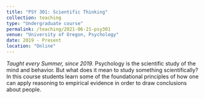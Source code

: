 ```yaml
---
title: "PSY 301: Scientific Thinking"
collection: teaching
type: "Undergraduate course"
permalink: /teaching/2021-06-21-psy301
venue: "University of Oregon, Psychology"
date: 2019 - Present
location: "Online"
---
```


<i>Taught every Summer, since 2019.</i> 
Psychology is the scientific study of the mind and behavior. But what does it mean to study something scientifically? In this course students learn some of the foundational principles of how one can apply reasoning to empirical evidence in order to draw conclusions about people. 


